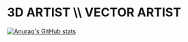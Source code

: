 # 3D  ARTIST  \\\  VECTOR  ARTIST
[![Anurag's GitHub stats](https://github-readme-stats.vercel.app/api?username=frgpnd?show_icons=true)](https://github.com/anuraghazra/github-readme-stats)

